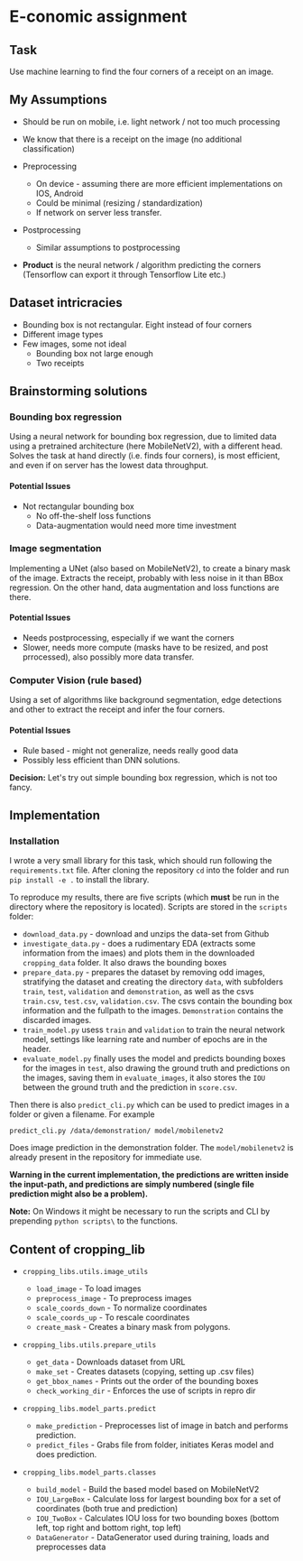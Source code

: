 # E-conomic assignment

## Task

Use machine learning to find the four corners of a receipt on an image.

## My Assumptions

* Should be run on mobile, i.e. light network / not too much processing
* We know that there is a receipt on the image (no additional classification)
* Preprocessing
     * On device - assuming there are more efficient implementations on IOS, Android
    * Could be minimal (resizing / standardization)
    * If network on server less transfer.
* Postprocessing
    * Similar assumptions to postprocessing

* **Product** is the neural network / algorithm predicting the corners (Tensorflow can export it through Tensorflow Lite etc.)

## Dataset intricracies

* Bounding box is not rectangular. Eight instead of four corners
* Different image types
* Few images, some not ideal
    * Bounding box not large enough
    * Two receipts

## Brainstorming solutions

### Bounding box regression

Using a neural network for bounding box regression, due to limited data using a pretrained architecture (here MobileNetV2), with a different head. Solves the task at hand directly (i.e. finds four corners), is most efficient, and even if on server has the lowest data throughput.

#### Potential Issues
* Not rectangular bounding box
    * No off-the-shelf loss functions
    * Data-augmentation would need more time investment

### Image segmentation

Implementing a UNet (also based on MobileNetV2), to create a binary mask of the image. Extracts the receipt, probably with less noise in it than BBox regression. On the other hand, data augmentation and loss functions are there.

#### Potential Issues
* Needs postprocessing, especially if we want the corners
* Slower, needs more compute (masks have to be resized, and post prrocessed), also possibly more data transfer.

### Computer Vision (rule based)

Using a set of algorithms like background segmentation, edge detections and other to extract the receipt and infer the four corners.

#### Potential Issues
* Rule based - might not generalize, needs really good data
* Possibly less efficient than DNN solutions.

**Decision:** Let's try out simple bounding box regression, which is not too fancy.

## Implementation

### Installation
I wrote a very small library for this task, which should run following the `requirements.txt` file. After cloning the repository `cd` into the folder and run `pip install -e .` to install the library.

To reproduce my results, there are five scripts (which **must** be run in the directory where the repository is located). Scripts are stored in the `scripts` folder:

* `download_data.py` - download and unzips the data-set from Github
* `investigate_data.py` - does a rudimentary EDA (extracts some information from the imaes) and plots them in the downloaded `cropping_data` folder. It also draws the bounding boxes
* `prepare_data.py` - prepares the dataset by removing odd images, stratifying the dataset and creating the directory `data`, with subfolders `train`, `test`, `validation` and `demonstration`, as well as the csvs `train.csv`, `test.csv`, `validation.csv`. The csvs contain the bounding box information and the fullpath to the images. `Demonstration` contains the discarded images.
* `train_model.py` usess `train` and `validation` to train the neural network model, settings like learning rate and number of epochs are in the header.
* `evaluate_model.py` finally uses the model and predicts bounding boxes for the images in `test`, also drawing the ground truth and predictions on the images, saving them in `evaluate_images`, it also stores the `IOU` between the ground truth and the prediction in `score.csv`.

Then there is also `predict_cli.py` which can be used to predict images in a folder or given a filename. For example
```
predict_cli.py /data/demonstration/ model/mobilenetv2
```
Does image prediction in the demonstration folder. The `model/mobilenetv2` is already present in the repository for immediate use.

**Warning in the current implementation, the predictions are written inside the input-path, and predictions are simply numbered (single file prediction might also be a problem).**

**Note:** On Windows it might be necessary to run the scripts and CLI by prepending `python scripts\` to the functions.

## Content of cropping_lib
* `cropping_libs.utils.image_utils`
    * `load_image` - To load images
    * `preprocess_image` - To preprocess images
    * `scale_coords_down` - To normalize coordinates
    * `scale_coords_up` - To rescale coordinates
    * `create_mask` - Creates a binary mask from polygons.

* `cropping_libs.utils.prepare_utils`
    * `get_data` - Downloads dataset from URL
    * `make_set` - Creates datasets (copying, setting up .csv files)
    * `get_bbox_names` - Prints out the order of the bounding boxes
    * `check_working_dir` - Enforces the use of scripts in repro dir

* `cropping_libs.model_parts.predict`
    * `make_prediction` - Preprocesses list of image in batch and performs prediction.
    * `predict_files` - Grabs file from folder, initiates Keras model and does prediction.

* `cropping_libs.model_parts.classes`
    * `build_model` - Build the based model based on MobileNetV2
    * `IOU_LargeBox` - Calculate loss for largest bounding box for a set of coordinates (both true and prediction)
    * `IOU_TwoBox` - Calculates IOU loss for two bounding boxes (bottom left, top right and bottom right, top left)
    * `DataGenerator` - DataGenerator used during training, loads and preprocesses data